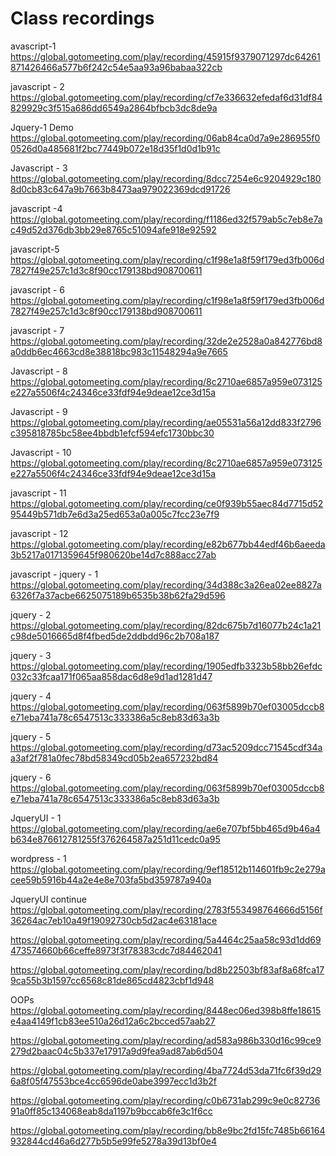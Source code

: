 # Class recordings
avascript-1
https://global.gotomeeting.com/play/recording/45915f9379071297dc64261871426466a577b6f242c54e5aa93a96babaa322cb

javascript - 2
https://global.gotomeeting.com/play/recording/cf7e336632efedaf6d31df84829929c3f515a686dd6549a2864bfbcb3dc8de9a

Jquery-1 Demo
https://global.gotomeeting.com/play/recording/06ab84ca0d7a9e286955f00526d0a485681f2bc77449b072e18d35f1d0d1b91c

Javascript - 3
https://global.gotomeeting.com/play/recording/8dcc7254e6c9204929c1808d0cb83c647a9b7663b8473aa979022369dcd91726

javascript -4
https://global.gotomeeting.com/play/recording/f1186ed32f579ab5c7eb8e7ac49d52d376db3bb29e8765c51094afe918e92592

javascript-5
https://global.gotomeeting.com/play/recording/c1f98e1a8f59f179ed3fb006d7827f49e257c1d3c8f90cc179138bd908700611 

javascript - 6
https://global.gotomeeting.com/play/recording/c1f98e1a8f59f179ed3fb006d7827f49e257c1d3c8f90cc179138bd908700611 

javascript - 7
https://global.gotomeeting.com/play/recording/32de2e2528a0a842776bd8a0ddb6ec4663cd8e38818bc983c11548294a9e7665

Javascript - 8
https://global.gotomeeting.com/play/recording/8c2710ae6857a959e073125e227a5506f4c24346ce33fdf94e9deae12ce3d15a

Javascript - 9
https://global.gotomeeting.com/play/recording/ae05531a56a12dd833f2796c395818785bc58ee4bbdb1efcf594efc1730bbc30  

Javascript - 10
https://global.gotomeeting.com/play/recording/8c2710ae6857a959e073125e227a5506f4c24346ce33fdf94e9deae12ce3d15a

javascript - 11
https://global.gotomeeting.com/play/recording/ce0f939b55aec84d7715d5295449b571db7e6d3a25ed653a0a005c7fcc23e7f9

javascript - 12
https://global.gotomeeting.com/play/recording/e82b677bb44edf46b6aeeda3b5217a0171359645f980620be14d7c888acc27ab

javascript - jquery - 1
https://global.gotomeeting.com/play/recording/34d388c3a26ea02ee8827a6326f7a37acbe6625075189b6535b38b62fa29d596

jquery - 2
https://global.gotomeeting.com/play/recording/82dc675b7d16077b24c1a21c98de5016665d8f4fbed5de2ddbdd96c2b708a187

jquery - 3
https://global.gotomeeting.com/play/recording/1905edfb3323b58bb26efdc032c33fcaa171f065aa858dac6d8e9d1ad1281d47

jquery - 4
https://global.gotomeeting.com/play/recording/063f5899b70ef03005dccb8e71eba741a78c6547513c333386a5c8eb83d63a3b

jquery - 5
https://global.gotomeeting.com/play/recording/d73ac5209dcc71545cdf34aa3af2f781a0fec78bd58349cd05b2ea657232bd84

jquery - 6
https://global.gotomeeting.com/play/recording/063f5899b70ef03005dccb8e71eba741a78c6547513c333386a5c8eb83d63a3b

JqueryUI - 1
https://global.gotomeeting.com/play/recording/ae6e707bf5bb465d9b46a4b634e876612781255f376264587a251d11cedc0a95

wordpress - 1
https://global.gotomeeting.com/play/recording/9ef18512b114601fb9c2e279acee59b5916b44a2e4e8e703fa5bd359787a940a

JqueryUI continue
https://global.gotomeeting.com/play/recording/2783f553498764666d5156f36264ac7eb10a49f19092730cb5d2ac4e63181ace

https://global.gotomeeting.com/play/recording/5a4464c25aa58c93d1dd69473574660b66ceffe8973f3f78383cdc7d84462041

https://global.gotomeeting.com/play/recording/bd8b22503bf83af8a68fca179ca55b3b1597cc6568c81de865cd4823cbf1d948

OOPs
https://global.gotomeeting.com/play/recording/8448ec06ed398b8ffe18615e4aa4149f1cb83ee510a26d12a6c2bcced57aab27

https://global.gotomeeting.com/play/recording/ad583a986b330d16c99ce9279d2baac04c5b337e17917a9d9fea9ad87ab6d504

https://global.gotomeeting.com/play/recording/4ba7724d53da71fc6f39d296a8f05f47553bce4cc6596de0abe3997ecc1d3b2f

https://global.gotomeeting.com/play/recording/c0b6731ab299c9e0c8273691a0ff85c134068eab8da1197b9bccab6fe3c1f6cc

https://global.gotomeeting.com/play/recording/bb8e9bc2fd15fc7485b66164932844cd46a6d277b5b5e99fe5278a39d13bf0e4



